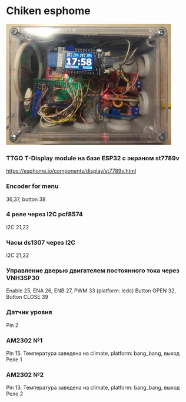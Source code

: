 # Chiken esphome
![foto](IMG_1.jpg)

### TTGO T-Display module на базе ESP32 c экраном st7789v
https://esphome.io/components/display/st7789v.html
### Encoder for menu
36,37, button 38
### 4 реле через I2C pcf8574
I2C 21,22
### Часы ds1307 через I2C
I2C 21,22
### Управление дверью двигателем постоянного тока через VNH3SP30
Enable 25, ENA 26, ENB 27, PWM 33 (platform: ledc)
Button OPEN 32, Button CLOSE 39
### Датчик уровня
Pin 2
### AM2302 №1
Pin 15. Температура заведена на climate, platform: bang_bang, выход Реле 1
### AM2302 №2
Pin 13. Температура заведена на climate, platform: bang_bang, выход Реле 2
